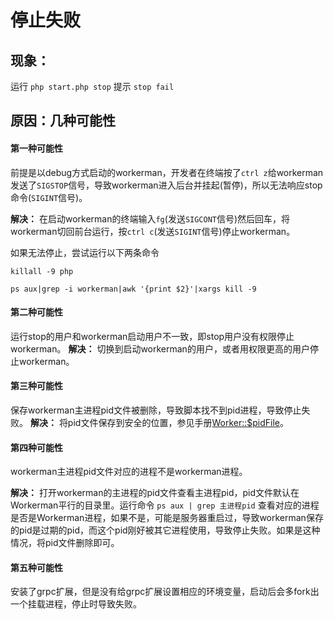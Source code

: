 # 停止失败

## 现象：
运行 ```php start.php stop``` 提示 ```stop fail```

## 原因：几种可能性

#### 第一种可能性
前提是以debug方式启动的workerman，开发者在终端按了```ctrl z```给workerman发送了```SIGSTOP```信号，导致workerman进入后台并挂起(暂停)，所以无法响应stop命令(```SIGINT```信号)。

**解决：**
在启动workerman的终端输入```fg```(发送```SIGCONT```信号)然后回车，将workerman切回前台运行，按```ctrl c```(发送```SIGINT```信号)停止workerman。

如果无法停止，尝试运行以下两条命令
```
killall -9 php
```
```
ps aux|grep -i workerman|awk '{print $2}'|xargs kill -9
```
#### 第二种可能性
运行stop的用户和workerman启动用户不一致，即stop用户没有权限停止workerman。
**解决：**
切换到启动workerman的用户，或者用权限更高的用户停止workerman。



#### 第三种可能性
保存workerman主进程pid文件被删除，导致脚本找不到pid进程，导致停止失败。
**解决：**
将pid文件保存到安全的位置，参见手册[Worker::$pidFile](../worker/pid-file.md)。



#### 第四种可能性
workerman主进程pid文件对应的进程不是workerman进程。

**解决：**
打开workerman的主进程的pid文件查看主进程pid，pid文件默认在Workerman平行的目录里。运行命令 ```ps aux | grep 主进程pid``` 查看对应的进程是否是Workerman进程，如果不是，可能是服务器重启过，导致workerman保存的pid是过期的pid，而这个pid刚好被其它进程使用，导致停止失败。如果是这种情况，将pid文件删除即可。

#### 第五种可能性
安装了grpc扩展，但是没有给grpc扩展设置相应的环境变量，启动后会多fork出一个挂载进程，停止时导致失败。

